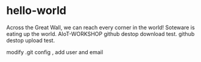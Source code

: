 # hello-world
Across the Great Wall, we can reach every corner in the world!
Soteware is eating up the world.
AIoT-WORKSHOP
github destop download test.
github destop upload test.

modify .git config , add user and email
